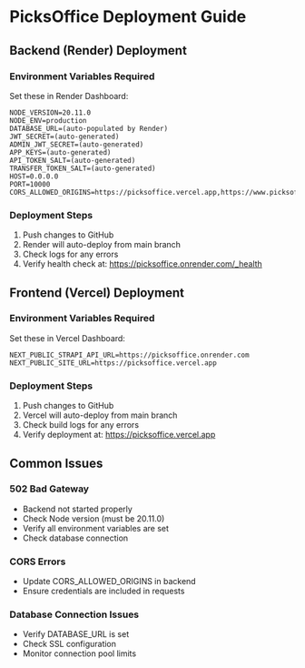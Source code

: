 # PicksOffice Deployment Guide

## Backend (Render) Deployment

### Environment Variables Required

Set these in Render Dashboard:

```
NODE_VERSION=20.11.0
NODE_ENV=production
DATABASE_URL=(auto-populated by Render)
JWT_SECRET=(auto-generated)
ADMIN_JWT_SECRET=(auto-generated)
APP_KEYS=(auto-generated)
API_TOKEN_SALT=(auto-generated)
TRANSFER_TOKEN_SALT=(auto-generated)
HOST=0.0.0.0
PORT=10000
CORS_ALLOWED_ORIGINS=https://picksoffice.vercel.app,https://www.picksoffice.com,http://localhost:3000
```

### Deployment Steps

1. Push changes to GitHub
2. Render will auto-deploy from main branch
3. Check logs for any errors
4. Verify health check at: https://picksoffice.onrender.com/_health

## Frontend (Vercel) Deployment

### Environment Variables Required

Set these in Vercel Dashboard:

```
NEXT_PUBLIC_STRAPI_API_URL=https://picksoffice.onrender.com
NEXT_PUBLIC_SITE_URL=https://picksoffice.vercel.app
```

### Deployment Steps

1. Push changes to GitHub
2. Vercel will auto-deploy from main branch
3. Check build logs for any errors
4. Verify deployment at: https://picksoffice.vercel.app

## Common Issues

### 502 Bad Gateway

- Backend not started properly
- Check Node version (must be 20.11.0)
- Verify all environment variables are set
- Check database connection

### CORS Errors

- Update CORS_ALLOWED_ORIGINS in backend
- Ensure credentials are included in requests

### Database Connection Issues

- Verify DATABASE_URL is set
- Check SSL configuration
- Monitor connection pool limits